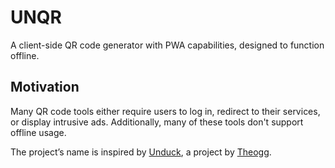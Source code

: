 # UNQR
A client-side QR code generator with PWA capabilities, designed to function offline.

## Motivation
Many QR code tools either require users to log in, redirect to their services, or display intrusive ads. Additionally, many of these tools don't support offline usage.

The project’s name is inspired by [Unduck](https://github.com/t3dotgg/unduck), a project by [Theogg](https://www.youtube.com/@t3dotgg).
